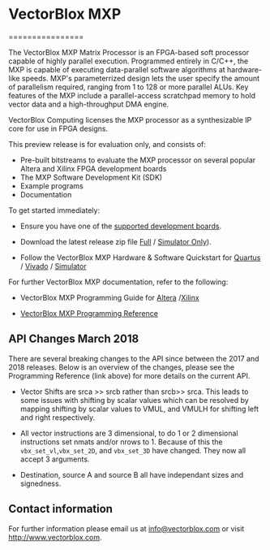 # VectorBlox MXP

================

The VectorBlox MXP Matrix Processor is an FPGA-based soft processor
capable of highly parallel execution. Programmed entirely in C/C++,
the MXP is capable of executing data-parallel software algorithms at
hardware-like speeds. MXP's parameterrized design lets the user specify
the amount of parallelism required, ranging from 1 to 128 or more
parallel ALUs. Key features of the MXP include a parallel-access
scratchpad memory to hold vector data and a high-throughput DMA
engine.

VectorBlox Computing licenses the MXP processor as a synthesizable IP
core for use in FPGA designs.

This preview release is for evaluation only, and consists of:

- Pre-built bitstreams to evaluate the MXP processor on several popular
  Altera and Xilinx FPGA development boards
- The MXP Software Development Kit (SDK)
- Example programs
- Documentation

To get started immediately:

- Ensure you have one of the [supported development
  boards](http://vectorblox.github.io/mxp/mxp_supported_boards.html).

- Download the latest release zip file
  [Full](https://github.com/VectorBlox/mxp/archive/master.zip) /
  [Simulator Only](https://github.com/VectorBlox/mxp/archive/simulator_only.zip)).

- Follow the VectorBlox MXP Hardware & Software Quickstart for
  [Quartus](http://vectorblox.github.io/mxp/mxp_quickstart_altera.html) /
  [Vivado](http://vectorblox.github.io/mxp/mxp_quickstart_vivado.html) /
  [Simulator](http://vectorblox.github.io/mxp/mxp_quickstart_simulator.html)

For further VectorBlox MXP documentation, refer to the following:

- VectorBlox MXP Programming Guide for [Altera](http://vectorblox.github.io/mxp/mxp_guide_altera.html) /[Xilinx](http://vectorblox.github.io/mxp/mxp_guide_xilinx.html)

- [VectorBlox MXP Programming  Reference](http://vectorblox.github.io/mxp/mxp_reference.html)

## API Changes March 2018

There are several breaking changes to the API since between the 2017 and 2018
releases. Below is an overview of the changes, please see the Programming Reference
(link above) for more details on the current API.

- Vector Shifts are srca >> srcb rather than srcb>> srca.
This leads to some issues with shifting by scalar values which can be resolved
by mapping shifting by scalar values to VMUL, and VMULH for shifting left
and right respectively.

- All vector instructions are 3 dimensional, to do 1 or 2 dimensional instructions
set nmats and/or nrows to 1. Because of this the `vbx_set_vl`,`vbx_set_2D`, and
`vbx_set_3D` have changed. They now all accept 3 arguments.

- Destination, source A and source B all have independant sizes and signedness.

## Contact information

For further information please email us at
[info@vectorblox.com](mailto:info@vectorblox.com) or visit
<http://www.vectorblox.com>.
